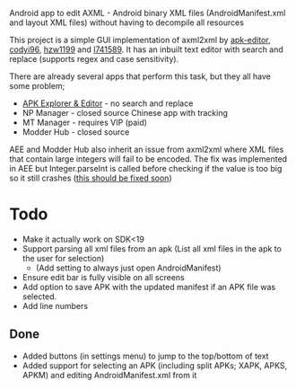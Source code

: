 Android app to edit AXML - Android binary XML files (AndroidManifest.xml and layout XML files) without having to decompile all resources

This project is a simple GUI implementation of axml2xml by [apk-editor](https://github.com/apk-editor/aXML), [codyi96](https://github.com/codyi96/xml2axml), [hzw1199](https://github.com/hzw1199/xml2axml) and [l741589](https://github.com/l741589/xml2axml).
It has an inbuilt text editor with search and replace (supports regex and case sensitivity).

There are already several apps that perform this task, but they all have some problem;
* [APK Explorer & Editor](https://github.com/apk-editor/APK-Explorer-Editor) - no search and replace
* NP Manager - closed source Chinese app with tracking
* MT Manager - requires VIP (paid)
* Modder Hub - closed source

AEE and Modder Hub also inherit an issue from axml2xml where XML files that contain large integers will fail to be encoded. The fix was implemented in AEE but Integer.parseInt is called before checking if the value is too big so it still crashes ([this should be fixed soon](https://github.com/apk-editor/aXML/pull/1/commits/dec819e45c17405baefa48946ad5dba64ad0d1f5))

# Todo
* Make it actually work on SDK<19
* Support parsing all xml files from an apk (List all xml files in the apk to the user for selection)
  * (Add setting to always just open AndroidManifest)
* Ensure edit bar is fully visible on all screens
* Add option to save APK with the updated manifest if an APK file was selected.
* Add line numbers

## Done
* Added buttons (in settings menu) to jump to the top/bottom of text
* Added support for selecting an APK (including split APKs; XAPK, APKS, APKM) and editing AndroidManifest.xml from it
